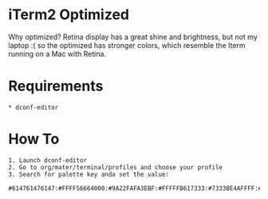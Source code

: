 # iTerm2 Optimized
Why optimized? Retina display has a great shine and brightness, but not my laptop :( so the optimized has stronger colors, which resemble the Iterm running on a Mac with Retina.

# Requirements
    
    * dconf-editor

# How To

    1. Launch dconf-editor
    2. Go to org/mater/terminal/profiles and choose your profile
    3. Search for palette key anda set the value:

```
#614761476147:#FFFF56664000:#9A22FAFA3EBF:#FFFFFB617333:#7333BE4AFFFF:#FFFF7333FD7B:#A666A666FFFF:#F1F1F1F1F2F2:#8F8F7A067A06:#FFFF81487333:#AE11FCFC71D8:#FFFFFE79BFFF:#A666D856FFFF:#FFFF8CCCFFFF:#D1D1D1D1FFFF:#FFFFFFFFFFFF
```
